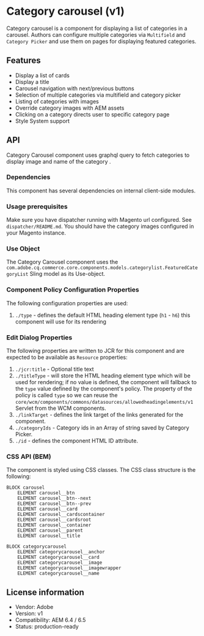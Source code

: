 <!--
Copyright 2020 Adobe Systems Incorporated

Licensed under the Apache License, Version 2.0 (the "License");
you may not use this file except in compliance with the License.
You may obtain a copy of the License at

    http://www.apache.org/licenses/LICENSE-2.0

Unless required by applicable law or agreed to in writing, software
distributed under the License is distributed on an "AS IS" BASIS,
WITHOUT WARRANTIES OR CONDITIONS OF ANY KIND, either express or implied.
See the License for the specific language governing permissions and
limitations under the License.
-->
# Category carousel (v1)

Category carousel is a component for displaying a list of categories in a carousel. Authors can configure multiple categories via `Multifield` and `Category Picker` and use them on pages for displaying featured categories.

## Features

- Display a list of cards
- Display a title 
- Carousel navigation with next/previous buttons
- Selection of multiple categories via multifield and category picker 
- Listing of categories with images
- Override category images with AEM assets
- Clicking on a category directs user to specific category page
- Style System support

## API

Category Carousel component uses graphql query to fetch categories to display image and name of the category .

### Dependencies

This component has several dependencies on internal client-side modules.

### Usage prerequisites

Make sure you have dispatcher running with Magento url configured. See `dispatcher/README.md`. You should have the category images configured in your Magento instance.

### Use Object

The Category Carousel component uses the `com.adobe.cq.commerce.core.components.models.categorylist.FeaturedCategoryList` Sling model as its Use-object.

### Component Policy Configuration Properties
The following configuration properties are used:

1. `./type` - defines the default HTML heading element type (`h1` - `h6`) this component will use for its rendering

### Edit Dialog Properties

The following properties are written to JCR for this component and are expected to be available as `Resource` properties:

1. `./jcr:title` - Optional title text
2. `./titleType` - will store the HTML heading element type which will be used for rendering; if no value is defined, the component will fallback
to the `type` value defined by the component's policy. The property of the policy is called `type` so we can reuse the `core/wcm/components/commons/datasources/allowedheadingelements/v1` Servlet from the WCM components.
3. `./linkTarget` - defines the link target of the links generated for the component.
4. `./categoryIds` - Category ids in an Array of string saved by Category Picker.
5. `./id` - defines the component HTML ID attribute.

### CSS API (BEM)

The component is styled using CSS classes. The CSS class structure is the following:

```            
BLOCK carousel
    ELEMENT carousel__btn
    ELEMENT carousel__btn--next
    ELEMENT carousel__btn--prev
    ELEMENT carousel__card
    ELEMENT carousel__cardscontainer
    ELEMENT carousel__cardsroot
    ELEMENT carousel__container    
    ELEMENT carousel__parent    
    ELEMENT carousel__title

BLOCK categorycarousel           
    ELEMENT categorycarousel__anchor
    ELEMENT categorycarousel__card        
    ELEMENT categorycarousel__image   
    ELEMENT categorycarousel__imagewrapper
    ELEMENT categorycarousel__name
```

## License information

* Vendor: Adobe
* Version: v1
* Compatibility: AEM 6.4 / 6.5
* Status: production-ready
